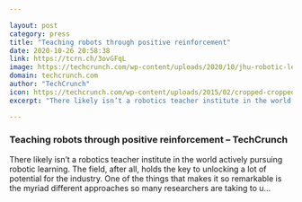 ```yaml
---

layout: post
category: press
title: "Teaching robots through positive reinforcement"
date: 2020-10-26 20:58:38
link: https://tcrn.ch/3ovGFqL
image: https://techcrunch.com/wp-content/uploads/2020/10/jhu-robotic-learning.jpg?w=739
domain: techcrunch.com
author: "TechCrunch"
icon: https://techcrunch.com/wp-content/uploads/2015/02/cropped-cropped-favicon-gradient.png?w=180
excerpt: "There likely isn’t a robotics teacher institute in the world actively pursuing robotic learning. The field, after all, holds the key to unlocking a lot of potential for the industry. One of the things that makes it so remarkable is the myriad different approaches so many researchers are taking to u…"

---
```


### Teaching robots through positive reinforcement – TechCrunch

There likely isn’t a robotics teacher institute in the world actively pursuing robotic learning. The field, after all, holds the key to unlocking a lot of potential for the industry. One of the things that makes it so remarkable is the myriad different approaches so many researchers are taking to u…